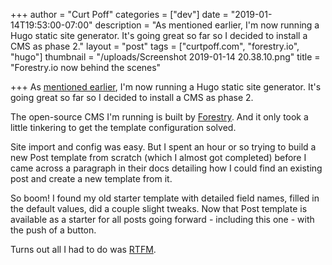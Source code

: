 +++
author = "Curt Poff"
categories = ["dev"]
date = "2019-01-14T19:53:00-07:00"
description = "As mentioned earlier, I'm now running a Hugo static site generator. It's going great so far so I decided to install a CMS as phase 2."
layout = "post"
tags = ["curtpoff.com", "forestry.io", "hugo"]
thumbnail = "/uploads/Screenshot 2019-01-14 20.38.10.png"
title = "Forestry.io now behind the scenes"

+++
As [mentioned earlier](/posts/new-hugo-site/ "Hugo now running this site"), I'm now running a Hugo static site generator. It's going great so far so I decided to install a CMS as phase 2.

<!--more-->

The open-source CMS I'm running is built by [Forestry](https://forestry.io "Forestry.io"). And it only took a little tinkering to get the template configuration solved.

Site import and config was easy. But I spent an hour or so trying to build a new Post template from scratch (which I almost got completed) before I came across a paragraph in their docs detailing how I could find an existing post and create a new template from it.

So boom! I found my old starter template with detailed field names, filled in the default values, did a couple slight tweaks. Now that Post template is available as a starter for all posts going forward - including this one - with the push of a button.

Turns out all I had to do was [RTFM](https://forestry.io/docs/quickstart/configure-cms/).